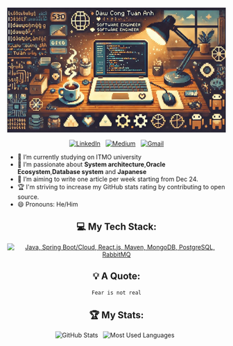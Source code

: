 <div align="center">
    
![Dau Cong Tuan Anh - Software Engineer](assets/background.jpg)

[![LinkedIn](https://skillicons.dev/icons?i=linkedin)](https://www.linkedin.com/in/dau-tuan-anh-872b091a6/) &nbsp;
[![Medium](https://skillicons.dev/icons?i=devto)](https://medium.com/@tuananhdaucong) &nbsp;
[![Gmail](https://skillicons.dev/icons?i=gmail)](mailto:tuananhdaucong@gmail.com)

</div>

- 🔭 I’m currently studying on ITMO university
- 🌱 I’m passionate about <b>System architecture</b>,<b>Oracle Ecosystem</b>,<b>Database system</b> and <b>Japanese</b>  
- 📝 I’m aiming to write one article per week starting from Dec 24.
- 🏆 I'm striving to increase my GitHub stats rating by contributing to open source.
- 😄 Pronouns: He/Him


<div align="center">
    
## 💻 My Tech Stack:

[![Java, Spring Boot/Cloud, React.js, Maven, MongoDB, PostgreSQL, RabbitMQ](https://skillicons.dev/icons?i=java,spring,react,maven,mongodb,postgres,rabbitmq)](https://skillicons.dev)

## 💡 A Quote:

```
Fear is not real
```

## 🏆 My Stats:

<p>
    <img height=175 alt="GitHub Stats" src="https://github-readme-stats.vercel.app/api?username=andrey551&show_icons=true&count_private=true&theme=dark" />&nbsp;&nbsp;
    <img height=175 alt="Most Used Languages" src="https://github-readme-stats.vercel.app/api/top-langs/?username=andrey551&layout=compact&theme=dark" />&nbsp;&nbsp;
</p>

